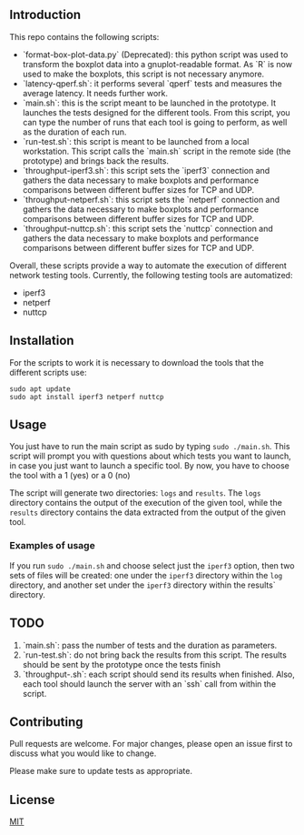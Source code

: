 ## Introduction 
This repo contains the following scripts:

<ul>
    <li>`format-box-plot-data.py` (Deprecated): this python script was used to transform the boxplot data into a gnuplot-readable format. As `R` is now used to make the boxplots, this script is not necessary anymore.</li>
    <li>`latency-qperf.sh`: it performs several `qperf` tests and measures the average latency. It needs further work.</li>
    <li>`main.sh`: this is the script meant to be launched in the prototype. It launches the tests designed for the different tools. From this script, you can type the number of runs that each tool is going to perform, as well as the duration of each run.</li>
    <li>`run-test.sh`: this script is meant to be launched from a local workstation. This script calls the `main.sh` script in the remote side (the prototype) and brings back the results.</li>
    <li>`throughput-iperf3.sh`: this script sets the `iperf3` connection and gathers the data necessary to make boxplots and performance comparisons between different buffer sizes for TCP and UDP.</li>
    <li>`throughput-netperf.sh`: this script sets the `netperf` connection and gathers the data necessary to make boxplots and performance comparisons between different buffer sizes for TCP and UDP.</li>
    <li>`throughput-nuttcp.sh`: this script sets the `nuttcp` connection and gathers the data necessary to make boxplots and performance comparisons between different buffer sizes for TCP and UDP.</li>
</ul>

Overall, these scripts provide a way to automate the execution of different network testing tools. Currently, the following testing tools are automatized:

- iperf3
- netperf
- nuttcp

## Installation

For the scripts to work it is necessary to download the tools that the different scripts use:

```
sudo apt update
sudo apt install iperf3 netperf nuttcp
```
## Usage

You just have to run the main script as sudo by typing `sudo ./main.sh`. This script will prompt you with questions about which tests you want to launch, in case you just want to launch a specific tool. By now, you have to choose the tool with a 1 (yes) or a 0 (no)

The script will generate two directories: `logs` and `results`. The `logs` directory contains the output of the execution of the given tool, while the `results` directory contains the data extracted from the output of the given tool.

### Examples of usage

If you run `sudo ./main.sh` and choose select just the `iperf3` option, then two sets of files will be created: one under the `iperf3` directory within the `log` directory, and another set under the `iperf3` directory within the results` directory.

## TODO
<ol>
    <li>`main.sh`: pass the number of tests and the duration as parameters.</li>
    <li>`run-test.sh`: do not bring back the results from this script. The results should be sent by the prototype once the tests finish</li>
    <li>`throughput-<tool>.sh`: each script should send its results when finished. Also, each tool should launch the server with an `ssh` call from within the script. </li>
</ol>

## Contributing

Pull requests are welcome. For major changes, please open an issue first
to discuss what you would like to change.

Please make sure to update tests as appropriate.

## License

[MIT](https://choosealicense.com/licenses/mit/)
